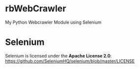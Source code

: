 # rbWebCrawler
My Python Webcrawler Module using Selenium

# Selenium
Selenium is licensed under the **Apache License 2.0**:
https://github.com/SeleniumHQ/selenium/blob/master/LICENSE
